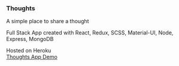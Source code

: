 <h3>Thoughts</h3>
<p>A simple place to share a thought</p>

Full Stack App created with React, Redux, SCSS, Material-UI, Node, Express, MongoDB

Hosted on Heroku</br>
[Thoughts App Demo](https://radiant-tundra-91227.herokuapp.com/)
